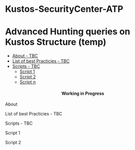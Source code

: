 # Kustos-SecurityCenter-ATP
Advanced Hunting queries on Kustos
Structure (temp)
=================

<!--ts-->
   * [About - TBC](#About)
   * [List of best Practicies - TBC](#list-of-best-Practicies)
   * [Scripts - TBC](#scripts)
      * [Script 1](#script1)
      * [Script 2](#script2)
      * [Script n](#script3)
<!--te-->
<h4 align="center"> 
	Working in Progress
</h4>
About

List of best Practicies - TBC

Scripts - TBC

Script 1

Script 2
